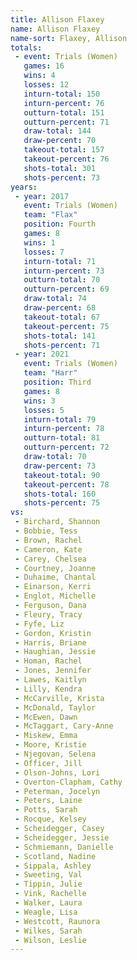 ```yaml
---
title: Allison Flaxey
name: Allison Flaxey
name-sort: Flaxey, Allison
totals:
 - event: Trials (Women)
   games: 16
   wins: 4
   losses: 12
   inturn-total: 150
   inturn-percent: 76
   outturn-total: 151
   outturn-percent: 71
   draw-total: 144
   draw-percent: 70
   takeout-total: 157
   takeout-percent: 76
   shots-total: 301
   shots-percent: 73
years:
 - year: 2017
   event: Trials (Women)
   team: "Flax"
   position: Fourth
   games: 8
   wins: 1
   losses: 7
   inturn-total: 71
   inturn-percent: 73
   outturn-total: 70
   outturn-percent: 69
   draw-total: 74
   draw-percent: 68
   takeout-total: 67
   takeout-percent: 75
   shots-total: 141
   shots-percent: 71
 - year: 2021
   event: Trials (Women)
   team: "Harr"
   position: Third
   games: 8
   wins: 3
   losses: 5
   inturn-total: 79
   inturn-percent: 78
   outturn-total: 81
   outturn-percent: 72
   draw-total: 70
   draw-percent: 73
   takeout-total: 90
   takeout-percent: 78
   shots-total: 160
   shots-percent: 75
vs:
 - Birchard, Shannon
 - Bobbie, Tess
 - Brown, Rachel
 - Cameron, Kate
 - Carey, Chelsea
 - Courtney, Joanne
 - Duhaime, Chantal
 - Einarson, Kerri
 - Englot, Michelle
 - Ferguson, Dana
 - Fleury, Tracy
 - Fyfe, Liz
 - Gordon, Kristin
 - Harris, Briane
 - Haughian, Jessie
 - Homan, Rachel
 - Jones, Jennifer
 - Lawes, Kaitlyn
 - Lilly, Kendra
 - McCarville, Krista
 - McDonald, Taylor
 - McEwen, Dawn
 - McTaggart, Cary-Anne
 - Miskew, Emma
 - Moore, Kristie
 - Njegovan, Selena
 - Officer, Jill
 - Olson-Johns, Lori
 - Overton-Clapham, Cathy
 - Peterman, Jocelyn
 - Peters, Laine
 - Potts, Sarah
 - Rocque, Kelsey
 - Scheidegger, Casey
 - Scheidegger, Jessie
 - Schmiemann, Danielle
 - Scotland, Nadine
 - Sippala, Ashley
 - Sweeting, Val
 - Tippin, Julie
 - Vink, Rachelle
 - Walker, Laura
 - Weagle, Lisa
 - Westcott, Raunora
 - Wilkes, Sarah
 - Wilson, Leslie
---
```

